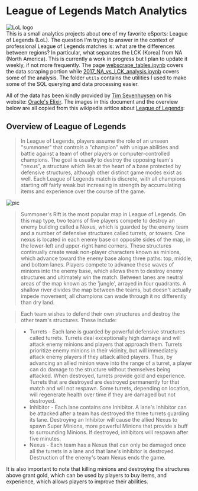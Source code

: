 # League of Legends Match Analytics
![LoL logo](https://upload.wikimedia.org/wikipedia/en/7/77/League_of_Legends_logo.png)  
This is a small analytics projects about one of my favorite eSports: League of Legends (LoL). The question I'm trying to answer in the context of professional League of Legends matches is: what are the differences between regions? In particular, what separates the LCK (Korea) from NA (North America). This is currently a work in progress but I plan to update it weekly, if not more frequently. The page [webscrape_tables.ipynb](https://github.com/bwassie/LoL-match-analytics/blob/master/webscrape_tables.ipynb) covers the data scraping portion while [2017_NA_vs_LCK_analysis.ipynb](https://github.com/bwassie/LoL-match-analytics/blob/master/2017_NA_vs_LCK_analysis.ipynb) covers some of the analysis. The folder `utils` contains the utilities I used to make some of the SQL querying and data processing easier. 

All of the data has been kindly provided by [Tim Sevenhuysen](https://twitter.com/TimSevenhuysen) on his website: [Oracle's Elixir](https://oracleselixir.com/). The images in this document and the overview below are all copied from this wikipedia aritlce about [League of Legends](https://en.wikipedia.org/wiki/League_of_Legends): 

## Overview of League of Legends   
>In League of Legends, players assume the role of an unseen "summoner" that controls a "champion" with unique abilities and battle against a team of other players or computer-controlled champions. The goal is usually to destroy the opposing team's "nexus", a structure which lies at the heart of a base protected by defensive structures, although other distinct game modes exist as well. Each League of Legends match is discrete, with all champions starting off fairly weak but increasing in strength by accumulating items and experience over the course of the game.  

![pic](https://upload.wikimedia.org/wikipedia/commons/thumb/d/dc/Map_of_MOBA.svg/600px-Map_of_MOBA.svg.png)  
>Summoner's Rift is the most popular map in League of Legends. On this map type, two teams of five players compete to destroy an enemy building called a Nexus, which is guarded by the enemy team and a number of defensive structures called turrets, or towers. One nexus is located in each enemy base on opposite sides of the map, in the lower-left and upper-right hand corners. These structures continually create weak non-player characters known as minions, which advance toward the enemy base along three paths: top, middle, and bottom lanes. Players compete to advance these waves of minions into the enemy base, which allows them to destroy enemy structures and ultimately win the match. Between lanes are neutral areas of the map known as the 'jungle', arrayed in four quadrants. A shallow river divides the map between the teams, but doesn't actually impede movement; all champions can wade through it no differently than dry land.

>Each team wishes to defend their own structures and destroy the other team's structures. These include:

> - Turrets - Each lane is guarded by powerful defensive structures called turrets. Turrets deal exceptionally high damage and will attack enemy minions and players that approach them. Turrets prioritize enemy minions in their vicinity, but will immediately attack enemy players if they attack allied players. Thus, by advancing an allied minion wave into the range of a turret, a player can do damage to the structure without themselves being attacked. When destroyed, turrets provide gold and experience. Turrets that are destroyed are destroyed permanently for that match and will not respawn. Some turrets, depending on location, will regenerate health over time if they are damaged but not destroyed.  
> - Inhibitor - Each lane contains one Inhibitor. A lane's Inhibitor can be attacked after a team has destroyed the three turrets guarding its lane. Destroying an Inhibitor will cause the allied Nexus to spawn Super Minions, more powerful Minions that provide a buff to surrounding Minions. If destroyed, inhibitors will respawn after five minutes.  
> - Nexus - Each team has a Nexus that can only be damaged once all the turrets in a lane and that lane's inhibitor is destroyed. Destruction of the enemy's team Nexus ends the game.  

It is also important to note that killing minions and destroying the structures above grant gold, which can be used by players to buy items, and experience, which allows players to improve their abilities.